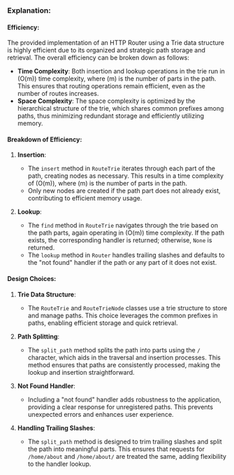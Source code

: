 ### Explanation:

#### Efficiency:

The provided implementation of an HTTP Router using a Trie data structure is highly efficient due to its organized and strategic path storage and retrieval. The overall efficiency can be broken down as follows:

- **Time Complexity**: Both insertion and lookup operations in the trie run in \(O(m)\) time complexity, where \(m\) is the number of parts in the path. This ensures that routing operations remain efficient, even as the number of routes increases.
- **Space Complexity**: The space complexity is optimized by the hierarchical structure of the trie, which shares common prefixes among paths, thus minimizing redundant storage and efficiently utilizing memory.

#### Breakdown of Efficiency:

1. **Insertion**:
   - The `insert` method in `RouteTrie` iterates through each part of the path, creating nodes as necessary. This results in a time complexity of \(O(m)\), where \(m\) is the number of parts in the path.
   - Only new nodes are created if the path part does not already exist, contributing to efficient memory usage.

2. **Lookup**:
   - The `find` method in `RouteTrie` navigates through the trie based on the path parts, again operating in \(O(m)\) time complexity. If the path exists, the corresponding handler is returned; otherwise, `None` is returned.
   - The `lookup` method in `Router` handles trailing slashes and defaults to the "not found" handler if the path or any part of it does not exist.

#### Design Choices:

1. **Trie Data Structure**:
   - The `RouteTrie` and `RouteTrieNode` classes use a trie structure to store and manage paths. This choice leverages the common prefixes in paths, enabling efficient storage and quick retrieval.

2. **Path Splitting**:
   - The `split_path` method splits the path into parts using the `/` character, which aids in the traversal and insertion processes. This method ensures that paths are consistently processed, making the lookup and insertion straightforward.

3. **Not Found Handler**:
   - Including a "not found" handler adds robustness to the application, providing a clear response for unregistered paths. This prevents unexpected errors and enhances user experience.

4. **Handling Trailing Slashes**:
   - The `split_path` method is designed to trim trailing slashes and split the path into meaningful parts. This ensures that requests for `/home/about` and `/home/about/` are treated the same, adding flexibility to the handler lookup.
